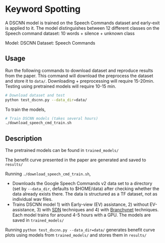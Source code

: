 # Keyword Spotting 

A DSCNN model is trained on the Speech Commands dataset and early-exit is applied to it.
The model distinguishes between 12 different classes on the Speech command dataset: 10 words + silence + unknown class

Model: DSCNN
Dataset: Speech Commands 

## Usage

Run the following commands to download dataset and reproduce results from the paper. This command will download the preprocess the dataset and store it to `data/`. Downloading + preprocessing will require 15-20min. Testing using pretrained models will require 10-15 min.
``` Bash
# Download dataset and test
python test_dscnn.py --data_dir=data/
```

To train the models,
```Bash
# Train DSCNN models (takes several hours)
./download_speech_cmd_train.sh 
```

## Description

The pretrained models can be found in `trained_models/`

The benefit curve presented in the paper are generated and saved to `results/` 

Running `./download_speech_cmd_train.sh`,
* Downloads the Google Speech Commands v2 data set to a directory (set by `--data_dir`, defaults to $HOME/data) after checking whether the data already exists there.  The data is structured as a TF dataset, not as individual wav files.
* Trains DSCNN model 1) with Early-view (EV) assistance, 2) without EV-assistance, 3) with [SDN](https://arxiv.org/abs/1810.07052) techniques and 4) with [Branchynet](https://arxiv.org/abs/1709.01686) techniques. Each model trains for around 4-5 hours with a GPU. The models are saved in `trained_models/`


Running `python test_dscnn.py --data_dir=data/` generates benefit curve plots using models from `trained_models/` and stores them in `results/`

